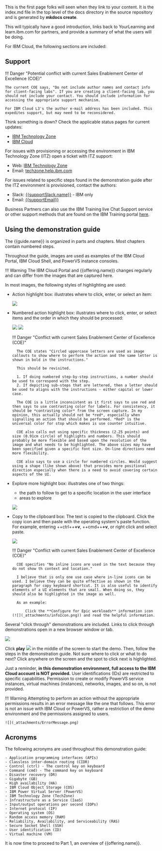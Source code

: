 This is the first page folks will seen when they link to your content. It is the index.md file in the top level of the docs directory in the source repository and is generated by **mkdocs create**.

This will typically have a good introduction, links back to YourLearning and learn.ibm.com for partners, and provide a summary of what the users will be doing. 

For IBM Cloud, the following sections are included:

## Support

!!! Danger "Potential conflict with current Sales Enablement Center of Excellence (COE)"

    The current COE says, "Do not include author names and contact info for client-facing labs". If you are creating a client-facing lab, you should not include your contact. You should include information for accessing the appropriate support mechanism. 

    For IBM Cloud L3's the author e-mail address has been included. This expedites support, but may need to be reconsidered.

Think something is down? Check the applicable status pages for current updates:

-  <a href="https://techzone.status.io/" target="_blank">IBM Technology Zone</a>
-  <a href="https://cloud.ibm.com/status" target="_blank">IBM Cloud</a>

For issues with provisioning or accessing the environment in IBM Technology Zone (ITZ) open a ticket with ITZ support:

-  Web: <a href="https://ibmsf.force.com/ibminternalproducts/s/createrecord/NewCase?language=en_US" target="_blank">IBM Technology Zone</a>
-  Email: <a href="mailto:techzone.help@ibm.com" target="_blank">techzone.help.ibm.com</a>

For issues related to specific steps found in the demonstration guide after the ITZ environment is provisioned, contact the authors:

-  Slack: <a href="{{supportSlack.url}}" target="_blank">{{supportSlack.name}}</a> - IBM only
-  Email: <a href="{{supportEmail}}" target="_blank">{{supportEmail}}</a>

Business Partners can also use the IBM Training live Chat Support service or other support methods that are found on the IBM Training portal <a href="https://ibmcpsprod.service-now.com/its?id=sc_category&sys_id=6568bfafdb2f13008ea7d6fa4b961990" target="_blank">here</a>.

## Using the demonstration guide

The {{guide.name}} is organized in parts and chapters. Most chapters contain numbered steps.

Throughout the guide, images are used as examples of the IBM Cloud Portal, IBM Cloud Shell, and PowerVS instance consoles.

!!! Warning
    The IBM Cloud Portal and {{offering.name}} changes regularly and can differ from the images that are captured here.

In most images, the following styles of highlighting are used:

- Action highlight box: illustrates where to click, enter, or select an item:

    ![](_attachments/ClickActionRectangle.png)

- Numbered action highlight box: illustrates where to click, enter, or select items and the order in which they should be processed:

    ![](_attachments/NumberedClickActionRectangle.png)
    ![](_attachments/LetteredClickActionRectangle.png)

    !!! Danger "Conflict with current Sales Enablement Center of Excellence (COE)"

        The COE states "Circled uppercase letters are used as image callouts to show where to perform the action and the same letter is shown in bold in the instructions."

        This should be revisited.

        1. If doing numbered step-by-step instructions, a number should be used to correspond with the step. 
        2. If depicting sub-steps that are lettered, then a letter should be used to aligns with the instructions - either capital or lower case.

        The COE is a little inconsistent as it first says to use red and then says to use contrasting color for labels. For consistency, it should be *contrasting color* from the screen capture. In my opinion, this actually should not be *red*, especially when signalling an action that should be performed. *Red* is the universal color for stop which makes is use counter intuitive.

        COE also calls out using specific thickness (2.25 points) and size (0.91cm circle) of highlights and numbers. This should probably be more flexible and based upon the resolution of the image and what needs to be highlighted. The above sizes may have been specified given a specific font size. On-line directions need more flexibility.

        COE also says to use a circle for numbered circles. Would suggest using a shape (like shown above) that provides more positional direction especially when there is a need to avoid covering certain aspects of the UI.

- Explore more highlight box: illustrates one of two things:

    - the path to follow to get to a specific location in the user interface
    - areas to explore

    ![](_attachments/PathExploreHighlight.png)

- Copy to the clipboard box: The text is copied to the clipboard. Click the copy icon and then paste with the operating system's paste function. For example, entering ++ctrl++**+v**, ++cmd++**+v**, or right click and select paste.

    ![](_attachments/Usage-Clipboard.png)

    !!! Danger "Conflict with current Sales Enablement Center of Excellence (COE)"

        COE specifies "No inline icons are used in the text because they do not show th context and location." 

        I believe that is only one use case where in-line icons can be used. I believe they can be quite effective as shown in the paragraph for copy keyboard shortcut. It is also useful to identify elements of a UI elements that are small. When doing so, they should also be highlighted in the image as well.

        As an example:

            Click the **Configure for Epic workloads** information icon (![](_attachments/infoIcon.png)) and read the helpful information.
        

Several "click through" demonstrations are included. Links to click through demonstrations open in a new browser window or tab.

![](_attachments/ClickThruStartPage.png)

Click **play** ![](_attachments/ClickThruPlayButton.png) in the middle of the screen to start the demo. Then, follow the steps in the demonstration guide. Not sure where to click or what to do next? Click anywhere on the screen and the spot to click next is highlighted.

Just a reminder, **in this demonstration environment, full access to the IBM Cloud account is NOT provided.** User identifications (IDs) are restricted to specific capabilities. Permission to create or modify PowerVS service instances, virtual machines (instances), networks, images, and so on, is not provided.

!!! Warning
    Attempting to perform an action without the appropriate permissions results in an error message like the one that follows. This error is not an issue with IBM Cloud or PowerVS, rather a restriction of the demo environment and the permissions assigned to users.

    ![](_attachments/ErrorMessage.png)
    
## Acronyms

The following acronyms are used throughout this demonstration guide:

    - Application programming interfaces (APIs)
    - Classless inter-domain routing (CIDR)
    - Control (ctrl) - The control key on keyboard
    - Command (cmd) - The command key on keyboard
    - Disaster recovery (DR)
    - Gigabyte (GB)
    - High availability (HA)
    - IBM Cloud Object Storage (COS)
    - IBM Power Virtual Server (PowerVS)
    - IBM Technology Zone (TechZone)
    - Infrastructure as a Service (IaaS)
    - Input/output operations per second (IOPs)
    - Internet protocol (IP)
    - Operating system (OS)
    - Random access memory (RAM)
    - Reliability, Availability, and Serviceability (RAS)
    - Secure Socket Shell (SSH)
    - User identification (ID)
    - Virtual machine (VM)

It is now time to proceed to Part 1, an overview of {{offering.name}}.